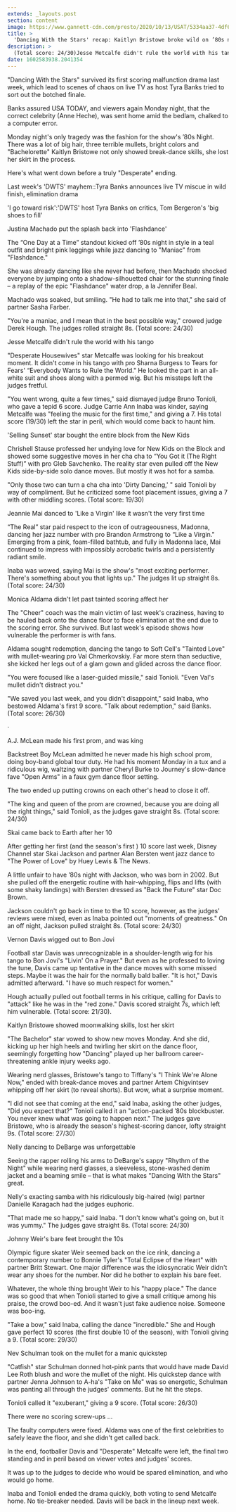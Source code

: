 ```yaml
--- 
extends: _layouts.post 
section: content 
image: https://www.gannett-cdn.com/presto/2020/10/13/USAT/5334aa37-4df6-4569-91b4-7f4fdd1ec15f-156199_EM2_0047.jpg?crop=1999,1125,x0,y600&width=1999&height=1125&format=pjpg&auto=webp 
title: > 
  'Dancing With the Stars' recap: Kaitlyn Bristowe broke wild on ’80s night, Johnny Weir was near-perfect 
description: > 
  (Total score: 24/30)Jesse Metcalfe didn't rule the world with his tango"Desperate Housewives" star Metcalfe was looking for his breakout moment.His total score (19/30) left the star in peril, which would come back to haunt him.(Total score: 26/30)·A.J.(Total score: 21/30).(Total score: 26/30)There were no scoring screw-ups …The faulty computers were fixed. 
date: 1602583938.2041354 
--- 
```

"Dancing With the Stars" survived its first scoring malfunction drama last week, which lead to scenes of chaos on live TV as host Tyra Banks tried to sort out the botched finale.

Banks assured USA TODAY, and viewers again Monday night, that the correct celebrity (Anne Heche), was sent home amid the bedlam, chalked to a computer error.

Monday night's only tragedy was the fashion for the show's ’80s Night. There was a lot of big hair, three terrible mullets, bright colors and "Bachelorette" Kaitlyn Bristowe not only showed break-dance skills, she lost her skirt in the process.

Here's what went down before a truly "Desperate" ending.

Last week's 'DWTS' mayhem::Tyra Banks announces live TV miscue in wild finish, elimination drama

'I go toward risk':'DWTS' host Tyra Banks on critics, Tom Bergeron's 'big shoes to fill'

Justina Machado put the splash back into 'Flashdance'

The “One Day at a Time” standout kicked off ’80s night in style in a teal outfit and bright pink leggings while jazz dancing to "Maniac" from "Flashdance."

She was already dancing like she never had before, then Machado shocked everyone by jumping onto a shadow-silhouetted chair for the stunning finale – a replay of the epic "Flashdance" water drop, a la Jennifer Beal.

Machado was soaked, but smiling. "He had to talk me into that," she said of partner Sasha Farber.

"You're a maniac, and I mean that in the best possible way," crowed judge Derek Hough. The judges rolled straight 8s. (Total score: 24/30)

Jesse Metcalfe didn't rule the world with his tango

"Desperate Housewives" star Metcalfe was looking for his breakout moment. It didn't come in his tango with pro Sharna Burgess to Tears for Fears' “Everybody Wants to Rule the World." He looked the part in an all-white suit and shoes along with a permed wig. But his missteps left the judges fretful.

"You went wrong, quite a few times," said dismayed judge Bruno Tonioli, who gave a tepid 6 score. Judge Carrie Ann Inaba was kinder, saying Metcalfe was "feeling the music for the first time," and giving a 7. His total score (19/30) left the star in peril, which would come back to haunt him.

'Selling Sunset' star bought the entire block from the New Kids

Chrishell Stause professed her undying love for New Kids on the Block and showed some suggestive moves in her cha cha to “You Got it (The Right Stuff)” with pro Gleb Savchenko. The reality star even pulled off the New Kids side-by-side solo dance moves. But mostly it was hot for a samba.

"Only those two can turn a cha cha into 'Dirty Dancing,' " said Tonioli by way of compliment. But he criticized some foot placement issues, giving a 7 with other middling scores. (Total score: 19/30)

Jeannie Mai danced to 'Like a Virgin' like it wasn't the very first time

“The Real” star paid respect to the icon of outrageousness, Madonna, dancing her jazz number with pro Brandon Armstrong to “Like a Virgin." Emerging from a pink, foam-filled bathtub, and fully in Madonna lace, Mai continued to impress with impossibly acrobatic twirls and a persistently radiant smile.

Inaba was wowed, saying Mai is the show's "most exciting performer. There's something about you that lights up." The judges lit up straight 8s. (Total score: 24/30)

Monica Aldama didn't let past tainted scoring affect her

The "Cheer" coach was the main victim of last week's craziness, having to be hauled back onto the dance floor to face elimination at the end due to the scoring error. She survived. But last week's episode shows how vulnerable the performer is with fans.

Aldama sought redemption, dancing the tango to Soft Cell's "Tainted Love" with mullet-wearing pro Val Chmerkovskiy. Far more stern than seductive, she kicked her legs out of a glam gown and glided across the dance floor.

"You were focused like a laser-guided missile," said Tonioli. "Even Val's mullet didn't distract you."

"We saved you last week, and you didn't disappoint," said Inaba, who bestowed Aldama's first 9 score. "Talk about redemption," said Banks. (Total score: 26/30)

·

A.J. McLean made his first prom, and was king

Backstreet Boy McLean admitted he never made his high school prom, doing boy-band global tour duty. He had his moment Monday in a tux and a ridiculous wig, waltzing with partner Cheryl Burke to Journey's slow-dance fave "Open Arms" in a faux gym dance floor setting.

The two ended up putting crowns on each other's head to close it off.

"The king and queen of the prom are crowned, because you are doing all the right things," said Tonioli, as the judges gave straight 8s. (Total score: 24/30)

Skai came back to Earth after her 10

After getting her first (and the season's first ) 10 score last week, Disney Channel star Skai Jackson and partner Alan Bersten went jazz dance to "The Power of Love" by Huey Lewis & The News.

A little unfair to have ’80s night with Jackson, who was born in 2002. But she pulled off the energetic routine with hair-whipping, flips and lifts (with some shaky landings) with Bersten dressed as "Back the Future" star Doc Brown.

Jackson couldn't go back in time to the 10 score, however, as the judges' reviews were mixed, even as Inaba pointed out "moments of greatness." On an off night, Jackson pulled straight 8s. (Total score: 24/30)

Vernon Davis wigged out to Bon Jovi

Football star Davis was unrecognizable in a shoulder-length wig for his tango to Bon Jovi's "Livin' On a Prayer." But even as he professed to loving the tune, Davis came up tentative in the dance moves with some missed steps. Maybe it was the hair for the normally bald baller. "It is hot," Davis admitted afterward. "I have so much respect for women."

Hough actually pulled out football terms in his critique, calling for Davis to "attack" like he was in the "red zone." Davis scored straight 7s, which left him vulnerable. (Total score: 21/30).

Kaitlyn Bristowe showed moonwalking skills, lost her skirt

"The Bachelor" star vowed to show new moves Monday. And she did, kicking up her high heels and twirling her skirt on the dance floor, seemingly forgetting how "Dancing" played up her ballroom career-threatening ankle injury weeks ago.

Wearing nerd glasses, Bristowe's tango to Tiffany's "I Think We're Alone Now," ended with break-dance moves and partner Artem Chigvintsev whipping off her skirt (to reveal shorts). But wow, what a surprise moment.

"I did not see that coming at the end," said Inaba, asking the other judges, "Did you expect that?" Tonioli called it an "action-packed ’80s blockbuster. You never knew what was going to happen next." The judges gave Bristowe, who is already the season's highest-scoring dancer, lofty straight 9s. (Total score: 27/30)

Nelly dancing to DeBarge was unforgettable

Seeing the rapper rolling his arms to DeBarge's sappy "Rhythm of the Night" while wearing nerd glasses, a sleeveless, stone-washed denim jacket and a beaming smile – that is what makes "Dancing With the Stars" great.

Nelly's exacting samba with his ridiculously big-haired (wig) partner Danielle Karagach had the judges euphoric.

"That made me so happy," said Inaba. "I don't know what's going on, but it was yummy." The judges gave straight 8s. (Total score: 24/30)

Johnny Weir's bare feet brought the 10s

Olympic figure skater Weir seemed back on the ice rink, dancing a contemporary number to Bonnie Tyler's "Total Eclipse of the Heart" with partner Britt Stewart. One major difference was the idiosyncratic Weir didn't wear any shoes for the number. Nor did he bother to explain his bare feet.

Whatever, the whole thing brought Weir to his "happy place." The dance was so good that when Tonioli started to give a small critique among his praise, the crowd boo-ed. And it wasn't just fake audience noise. Someone was boo-ing.

"Take a bow," said Inaba, calling the dance "incredible." She and Hough gave perfect 10 scores (the first double 10 of the season), with Tonioli giving a 9. (Total score: 29/30)

Nev Schulman took on the mullet for a manic quickstep

"Catfish" star Schulman donned hot-pink pants that would have made David Lee Roth blush and wore the mullet of the night. His quickstep dance with partner Jenna Johnson to A-ha's "Take on Me" was so energetic, Schulman was panting all through the judges' comments. But he hit the steps.

Tonioli called it "exuberant," giving a 9 score. (Total score: 26/30)

There were no scoring screw-ups …

The faulty computers were fixed. Aldama was one of the first celebrities to safely leave the floor, and she didn't get called back.

In the end, footballer Davis and "Desperate" Metcalfe were left, the final two standing and in peril based on viewer votes and judges' scores.

It was up to the judges to decide who would be spared elimination, and who would go home.

Inaba and Tonioli ended the drama quickly, both voting to send Metcalfe home. No tie-breaker needed. Davis will be back in the lineup next week.